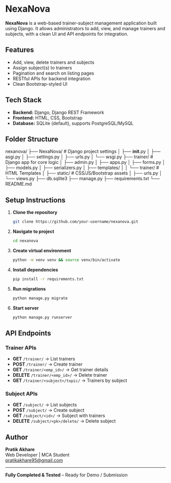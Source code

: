 
# NexaNova

**NexaNova** is a web-based trainer-subject management application built using Django. It allows administrators to add, view, and manage trainers and subjects, with a clean UI and API endpoints for integration.

## Features
- Add, view, delete trainers and subjects
- Assign subject(s) to trainers
- Pagination and search on listing pages
- RESTful APIs for backend integration
- Clean Bootstrap-styled UI

## Tech Stack
- **Backend:** Django, Django REST Framework
- **Frontend:** HTML, CSS, Bootstrap
- **Database:** SQLite (default), supports PostgreSQL/MySQL

## Folder Structure

nexanova/
├── NexaNova/              # Django project settings
│   ├── __init__.py
│   ├── asgi.py
│   ├── settings.py
│   ├── urls.py
│   └── wsgi.py
├── trainer/               # Django app for core logic
│   ├── admin.py
│   ├── apps.py
│   ├── forms.py
│   ├── models.py
│   ├── serializers.py
│   ├── templates/
│   │   └── trainer/       # HTML Templates
│   ├── static/            # CSS/JS/Bootstrap assets
│   ├── urls.py
│   └── views.py
├── db.sqlite3
├── manage.py
├── requirements.txt
└── README.md

## Setup Instructions

1. **Clone the repository**
    ```sh
    git clone https://github.com/your-username/nexanova.git
    ```

2. **Navigate to project**
    ```sh
    cd nexanova
    ```

3. **Create virtual environment**
    ```sh
    python -m venv venv && source venv/bin/activate
    ```

4. **Install dependencies**
    ```sh
    pip install -r requirements.txt
    ```

5. **Run migrations**
    ```sh
    python manage.py migrate
    ```

6. **Start server**
    ```sh
    python manage.py runserver
    ```

## API Endpoints

### Trainer APIs
- **GET** `/trainer/` → List trainers
- **POST** `/trainer/` → Create trainer
- **GET** `/trainer/<emp_id>/` → Get trainer details
- **DELETE** `/trainer/<emp_id>/` → Delete trainer
- **GET** `/trainer/<subject>/topic/` → Trainers by subject

### Subject APIs
- **GET** `/subject/` → List subjects
- **POST** `/subject/` → Create subject
- **GET** `/subject/<id>/` → Subject with trainers
- **DELETE** `/subject/<pk>/delete/` → Delete subject

## Author
**Pratik Akhare**  
Web Developer | MCA Student  
[pratikakhare95@gmail.com](mailto:pratikakhare95@gmail.com)

---

**Fully Completed & Tested** – Ready for Demo / Submission
